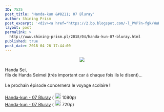 ```yaml
---
ID: 7525
post_title: 'Handa-kun &#8211; 07 Bluray'
author: Shining Prism
post_excerpt: '<div><a href="https://2.bp.blogspot.com/-l_PVP7n-fgk/WuHzrxdOteI/AAAAAAAABvk/v82vOZoVfnk6znACgrUYkxsaUVgqcv73wCLcBGAs/s1600/Handa-kun%2B-%2B07.png" imageanchor="1"><img border="0" data-original-height="900" data-original-width="1600" src="https://2.bp.blogspot.com/-l_PVP7n-fgk/WuHzrxdOteI/AAAAAAAABvk/v82vOZoVfnk6znACgrUYkxsaUVgqcv73wCLcBGAs/s1600/Handa-kun%2B-%2B07.png"></a></div><br>Handa Sei,<br>fils de Handa Seimei (tr&egrave;s important car &agrave; chaque fois ils le disent)...<br><br>Le prochain &eacute;pisode concernera le voyage scolaire !<br><br><a href="http://jheberg.net/captcha/prism-kun-handa-kun-07-bluray-hevc-10bits-full-hd/">Handa-kun - 07 Bluray</a> ( <img border="0" height="20" src="https://img4.hostingpics.net/pics/1924291f1f71f1fa.png" width="20"> 1080p)<br><a href="http://jheberg.net/captcha/prism-kun-handa-kun-07-bluray/">Handa-kun - 07 Bluray</a> (  <img border="0" height="20" src="https://img4.hostingpics.net/pics/7608031f1eb1f1f7.png" width="20"> 720p)'
layout: post
permalink: >
  http://www.shining-prism.pl/2018/04/handa-kun-07-bluray.html
published: true
post_date: 2018-04-26 17:44:00
---
```

<div class="separator" style="clear: both; text-align: center;"><a href="https://2.bp.blogspot.com/-l_PVP7n-fgk/WuHzrxdOteI/AAAAAAAABvk/v82vOZoVfnk6znACgrUYkxsaUVgqcv73wCLcBGAs/s1600/Handa-kun%2B-%2B07.png" imageanchor="1" style="margin-left: 1em; margin-right: 1em;"><img border="0" data-original-height="900" data-original-width="1600" src="https://united-subs.dearclouds.com/wp-content/uploads/2018/05/26740f923f2ec1dc3740d7695a901346.jpg" /></a></div><br />Handa Sei,<br />fils de Handa Seimei (très important car à chaque fois ils le disent)...<br /><br />Le prochain épisode concernera le voyage scolaire !<br /><br /><a href="http://jheberg.net/captcha/prism-kun-handa-kun-07-bluray-hevc-10bits-full-hd/">Handa-kun - 07 Bluray</a> ( <img border="0" height="20" src="https://img4.hostingpics.net/pics/1924291f1f71f1fa.png" width="20" /> 1080p)<br /><a href="http://jheberg.net/captcha/prism-kun-handa-kun-07-bluray/">Handa-kun - 07 Bluray</a> (  <img border="0" height="20" src="https://img4.hostingpics.net/pics/7608031f1eb1f1f7.png" width="20" /> 720p)